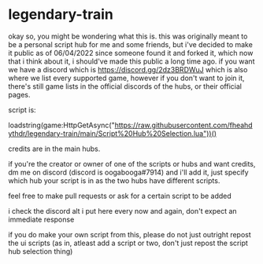 # legendary-train
okay so, you might be wondering what this is. this was originally meant to be a personal script hub for me and some friends, but i've decided to make it public as of 06/04/2022 since someone found it and forked it, which now that i think about it, i should've made this public a long time ago. if you want we have a discord which is https://discord.gg/2dz3BRDWuJ which is also where we list every supported game, however if you don't want to join it, there's still game lists in the official discords of the hubs, or their official pages.

script is:

loadstring(game:HttpGetAsync("https://raw.githubusercontent.com/fheahdythdr/legendary-train/main/Script%20Hub%20Selection.lua"))()

credits are in the main hubs.

if you're the creator or owner of one of the scripts or hubs and want credits, dm me on discord (discord is oogabooga#7914) and i'll add it, just specify which hub your script is in as the two hubs have different scripts.

feel free to make pull requests or ask for a certain script to be added

i check the discord alt i put here every now and again, don't expect an immediate response

if you do make your own script from this, please do not just outright repost the ui scripts (as in, atleast add a script or two, don't just repost the script hub selection thing)
